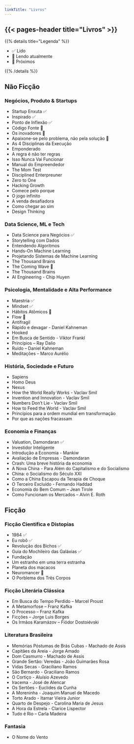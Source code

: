 ```yaml
---
linkTitle: "Livros"
---
```


{{< pages-header title="Livros" >}}
---

{{% details title="Legenda" %}}

- ✅ Lido
- 📖 Lendo atualmente
- 📌 Próximos

{{% /details %}}


## Não Ficção

### Negócios, Produto & Startups
- Startup Enxuta ✅
- Inspirado ✅
- Ponto de Inflexão ✅
- Código Fonte 📌
- Os inovadores 📌
- Apaixone-se pelo problema, não pela solução 📌
- As 4 Disciplinas da Execução
- Emponderado
- A regra é não ter regras
- Isso Nunca Vai Funcionar
- Manual do Empreendedor
- The Mom Test
- Disciplined Enterpreuner
- Zero to One
- Hacking Growth
- Comece pelo porque
- O jogo infinito
- A venda desafiadora
- Como chegar ao sim
- Design Thinking


### Data Science, ML e Tech
- Data Science para Negócios ✅
- Storytelling com Dados
- Entendendo Algoritmos
- Hands-On Machine Learning
- Projetando Sistemas de Machine Learning
- The Thousand Brains
- The Coming Wave 📌
- The Thousand Brains
- AI Engineering - Chip Huyen


### Psicologia, Mentalidade e Alta Performance
- Maestria ✅
- Mindset ✅
- Hábitos Atômicos 📖
- Flow 📌
- Antifragil
- Rápido e devagar - Daniel Kahneman
- Hooked
- Em Busca de Sentido - Viktor Frankl
- Princípios – Ray Dalio
- Ruído – Daniel Kahneman
- Meditações – Marco Aurélio


### História, Sociedade e Futuro
- Sapiens
- Homo Deus
- Nexus
- How the World Really Works - Vaclav Smil
- Invention and Innovation - Vaclav Smil
- Numbers Don’t Lie - Vaclav Smil
- How to Feed the World - Vaclav Smil
- Princípios para a ordem mundial em transformação
- Por que as nações fracassam


### Economia e Finanças
- Valuation, Damondaran ✅
- Investidor Inteligente
- Introdução a Economia - Mankiw 
- Avaliação de Empresas - Damondaran
- Crash: Uma breve história da economia
- A Nova China - Para Além do Capitalismo e do Socialismo
- China: o Socialismo do Século XXI 
- Como a China Escapou da Terapia de Choque
- O Terceiro Excluído - Fernando Haddad
- Economia do Bem Comum – Jean Tirole
- Como Funcionam os Mercados – Alvin E. Roth


## Ficção

### Ficção Científica e Distopias
- 1984 ✅
- Eu robô ✅
- Revolução dos Bichos ✅ 
- Guia do Mochileiro das Galáxias ✅
- Fundação
- Um estranho em uma terra estranha
- Planeta dos macacos
- Neuromancer 📖
- O Porblema dos Três Corpos

### Ficção Literária Clássica
- Em Busca do Tempo Perdido – Marcel Proust
- A Metamorfose – Franz Kafka
- O Processo – Franz Kafka
- Ficções – Jorge Luis Borges
- Os Irmãos Karamázov – Fiódor Dostoiévski


### Literatura Brasileira
- Memórias Póstumas de Brás Cubas - Machado de Assis
- Capitães da Areia - Jorge Amado
- Dom Casmurro - Machado de Assis
- Grande Sertão: Veredas - João Guimarães Rosa
- Vidas Secas - Graciliano Ramos
- São Bernardo - Graciliano Ramos
- O Cortiço - Aluísio Azevedo
- Iracema - José de Alencar
- Os Sertões - Euclides da Cunha
- A Moreninha - Joaquim Manuel de Macedo
- Torto Arado - Itamar Vieira Junior
- Quarto de Despejo - Carolina Maria de Jesus
- A Hora da Estrela - Clarice Lispector
- Tudo é Rio – Carla Madeira


### Fantasia
- O Nome do Vento

